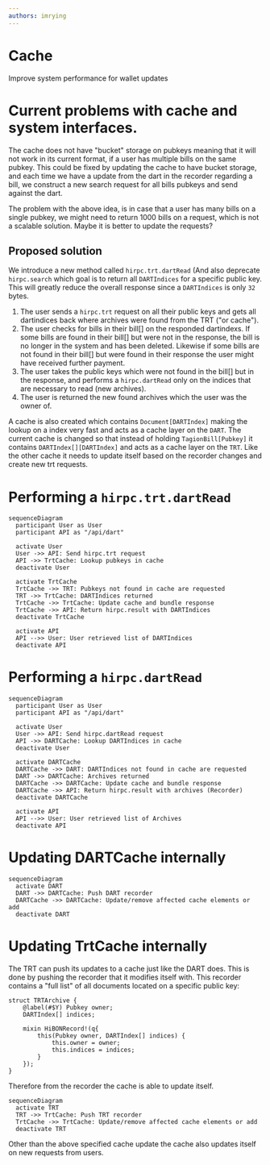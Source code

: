 ```yaml
---
authors: imrying
---
```


# Cache
Improve system performance for wallet updates

<!-- truncate -->

# Current problems with cache and system interfaces.
The cache does not have "bucket" storage on pubkeys meaning that it will not work in its current format, if a user has multiple bills on the same pubkey.
This could be fixed by updating the cache to have bucket storage, and each time we have a update from the dart in the recorder regarding a bill, we construct a new search request for all bills pubkeys and send against the dart.

The problem with the above idea, is in case that a user has many bills on a single pubkey, we might need to return 1000 bills on a request, which is not a scalable solution. Maybe it is better to update the requests?


## Proposed solution
We introduce a new method called `hirpc.trt.dartRead` (And also deprecate `hirpc.search` which goal is to return all `DARTIndices` for a specific public key. This will greatly reduce the overall response since a `DARTIndices` is only `32` bytes.

1. The user sends a `hirpc.trt` request on all their public keys and gets all dartindices back where archives were found from the TRT ("or cache"). 
2. The user checks for bills in their bill[] on the responded dartindexs. If some bills are found in their bill[] but were not in the response, the bill is no longer in the system and has been deleted. Likewise if some bills are not found in their bill[] but were found in their response the user might have received further payment.
3. The user takes the public keys which were not found in the bill[] but in the response, and performs a `hirpc.dartRead` only on the indices that are necessary to read (new archives).
4. The user is returned the new found archives which the user was the owner of. 


A cache is also created which contains `Document[DARTIndex]` making the lookup on a index very fast and acts as a cache layer on the `DART`.
The current cache is changed so that instead of holding `TagionBill[Pubkey]` it contains `DARTIndex[][DARTIndex]` and acts as a cache layer on the `TRT`. Like the other cache it needs to update itself based on the recorder changes and create new trt requests.



# Performing a `hirpc.trt.dartRead`
```mermaid
sequenceDiagram
  participant User as User
  participant API as "/api/dart"
  
  activate User
  User ->> API: Send hirpc.trt request
  API ->> TrtCache: Lookup pubkeys in cache
  deactivate User
  
  activate TrtCache
  TrtCache ->> TRT: Pubkeys not found in cache are requested
  TRT ->> TrtCache: DARTIndices returned
  TrtCache ->> TrtCache: Update cache and bundle response
  TrtCache ->> API: Return hirpc.result with DARTIndices
  deactivate TrtCache
  
  activate API
  API -->> User: User retrieved list of DARTIndices
  deactivate API
```

# Performing a `hirpc.dartRead`
```mermaid
sequenceDiagram
  participant User as User
  participant API as "/api/dart"
  
  activate User
  User ->> API: Send hirpc.dartRead request
  API ->> DARTCache: Lookup DARTIndices in cache
  deactivate User
  
  activate DARTCache
  DARTCache ->> DART: DARTIndices not found in cache are requested
  DART ->> DARTCache: Archives returned
  DARTCache ->> DARTCache: Update cache and bundle response
  DARTCache ->> API: Return hirpc.result with archives (Recorder)
  deactivate DARTCache
  
  activate API
  API -->> User: User retrieved list of Archives
  deactivate API
```
# Updating DARTCache internally

```mermaid
sequenceDiagram
  activate DART
  DART ->> DARTCache: Push DART recorder
  DARTCache ->> DARTCache: Update/remove affected cache elements or add
  deactivate DART
```

# Updating TrtCache internally
The TRT can push its updates to a cache just like the DART does. This is done by pushing the recorder that it modifies itself with. This recorder contains a "full list" of all documents located on a specific public key: 
```dlang
struct TRTArchive {
    @label(#$Y) Pubkey owner;
    DARTIndex[] indices;

    mixin HiBONRecord!(q{
        this(Pubkey owner, DARTIndex[] indices) {
            this.owner = owner;
            this.indices = indices;
        }
    });
}
```
Therefore from the recorder the cache is able to update itself.
```mermaid
sequenceDiagram
  activate TRT
  TRT ->> TrtCache: Push TRT recorder
  TrtCache ->> TrtCache: Update/remove affected cache elements or add
  deactivate TRT
```
Other than the above specified cache update the cache also updates itself on new requests from users.


